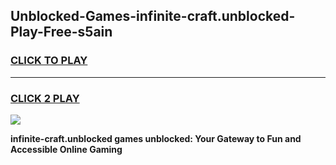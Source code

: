 
## Unblocked-Games-infinite-craft.unblocked-Play-Free-s5ain
<h3>
<a href="https://premium76.site?title=infinite-craft.unblocked&ref=12A">CLICK TO PLAY</a></h3>
<hr>

<h3>
<a href="https://premium76.site?title=infinite-craft.unblocked&ref=12A">CLICK 2 PLAY</a>
  
</h3>

<a href="https://premium76.site?title=infinite-craft.unblocked&ref=12A"><img src="https://clearcache.store/games.png"></a>


**infinite-craft.unblocked games unblocked: Your Gateway to Fun and Accessible Online Gaming**
